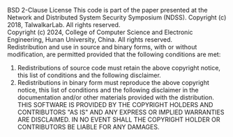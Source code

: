BSD 2-Clause License 
This code is part of the paper presented at the Network and Distributed System Security Symposium (NDSS).
Copyright (c) 2018, TalwalkarLab. All rights reserved.  
Copyright (c) 2024, College of Computer Science and Electronic Engineering, Hunan University, China. All rights reserved.  
Redistribution and use in source and binary forms, with or without modification, are permitted provided that the following conditions are met: 

1. Redistributions of source code must retain the above copyright notice, this list of conditions and the following disclaimer. 
2. Redistributions in binary form must reproduce the above copyright notice, this list of conditions and the following disclaimer in the documentation and/or other materials provided with the distribution. 
THIS SOFTWARE IS PROVIDED BY THE COPYRIGHT HOLDERS AND CONTRIBUTORS "AS IS" AND ANY EXPRESS OR IMPLIED WARRANTIES ARE DISCLAIMED. IN NO EVENT SHALL THE COPYRIGHT HOLDER OR CONTRIBUTORS BE LIABLE FOR ANY DAMAGES.
